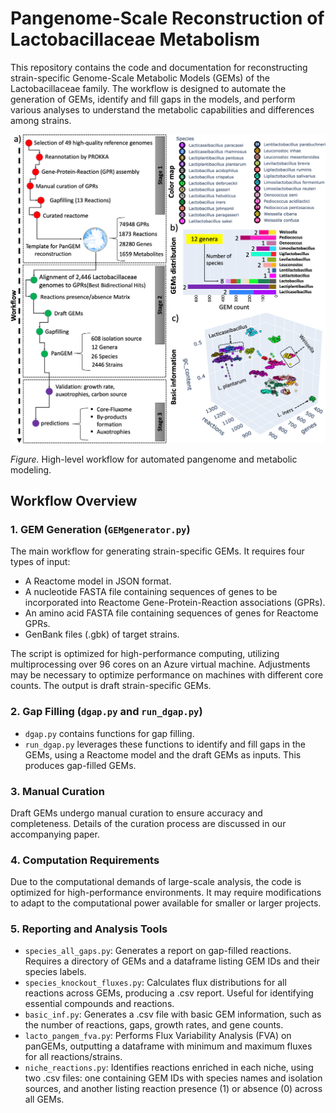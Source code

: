 # Pangenome-Scale Reconstruction of Lactobacillaceae Metabolism

This repository contains the code and documentation for reconstructing strain-specific Genome-Scale Metabolic Models (GEMs) of the Lactobacillaceae family. The workflow is designed to automate the generation of GEMs, identify and fill gaps in the models, and perform various analyses to understand the metabolic capabilities and differences among strains.


<p align="center">
  <img src="docs/msystems.00156-24.f001.jpg" width="900" alt="Automated pipeline: genomes → QA/QC → annotation (BAKTA) → pangenome (CD-HIT) → GEM reconstruction (CarveMe) → panGPRs → neighborhood analysis; with protein stoichiometry, 3D modeling, and structural analysis integration.">
</p>

*Figure.* High-level workflow for automated pangenome and metabolic modeling.

## Workflow Overview

### 1. GEM Generation (`GEMgenerator.py`)
The main workflow for generating strain-specific GEMs. It requires four types of input:
- A Reactome model in JSON format.
- A nucleotide FASTA file containing sequences of genes to be incorporated into Reactome Gene-Protein-Reaction associations (GPRs).
- An amino acid FASTA file containing sequences of genes for Reactome GPRs.
- GenBank files (.gbk) of target strains.

The script is optimized for high-performance computing, utilizing multiprocessing over 96 cores on an Azure virtual machine. Adjustments may be necessary to optimize performance on machines with different core counts. The output is draft strain-specific GEMs.

### 2. Gap Filling (`dgap.py` and `run_dgap.py`)
- `dgap.py` contains functions for gap filling.
- `run_dgap.py` leverages these functions to identify and fill gaps in the GEMs, using a Reactome model and the draft GEMs as inputs. This produces gap-filled GEMs.

### 3. Manual Curation
Draft GEMs undergo manual curation to ensure accuracy and completeness. Details of the curation process are discussed in our accompanying paper.

### 4. Computation Requirements
Due to the computational demands of large-scale analysis, the code is optimized for high-performance environments. It may require modifications to adapt to the computational power available for smaller or larger projects.

### 5. Reporting and Analysis Tools
- `species_all_gaps.py`: Generates a report on gap-filled reactions. Requires a directory of GEMs and a dataframe listing GEM IDs and their species labels.
- `species_knockout_fluxes.py`: Calculates flux distributions for all reactions across GEMs, producing a .csv report. Useful for identifying essential compounds and reactions.
- `basic_inf.py`: Generates a .csv file with basic GEM information, such as the number of reactions, gaps, growth rates, and gene counts.
- `lacto_pangem_fva.py`: Performs Flux Variability Analysis (FVA) on panGEMs, outputting a dataframe with minimum and maximum fluxes for all reactions/strains.
- `niche_reactions.py`: Identifies reactions enriched in each niche, using two .csv files: one containing GEM IDs with species names and isolation sources, and another listing reaction presence (1) or absence (0) across all GEMs.
